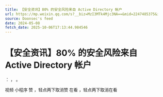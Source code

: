 ```yaml
---
title: 【安全资讯】80% 的安全风险来自 Active Directory 帐户
url: https://mp.weixin.qq.com/s?__biz=MzI3MTk4Mjc3NA==&mid=2247485375&idx=3&sn=7f7daff21640dba0e371d8bd3e58c5e3
source: Doonsec's feed
date: 2024-05-08
fetch_date: 2025-10-06T17:13:44.984546
---
```


# 【安全资讯】80% 的安全风险来自 Active Directory 帐户

：
，
。

视频
小程序
赞
，轻点两下取消赞
在看
，轻点两下取消在看